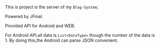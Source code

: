 This is project is the server of my `Blog-System`;

Powered by JFinal.

Provided API for Android and WEB.

For Android API,all data is `List<DataType>` though the number of the data is 1. By doing this,the Android can parse JSON convenient.
